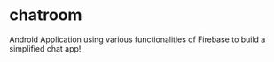 # chatroom
Android Application using various functionalities of Firebase to build a simplified chat app!
